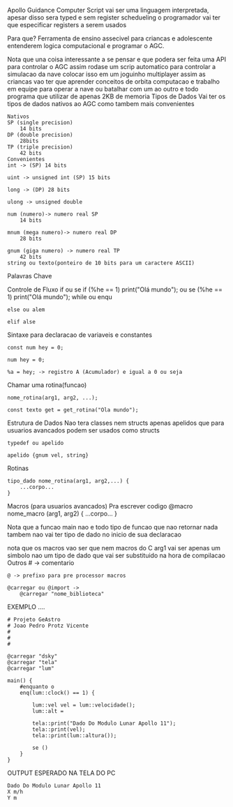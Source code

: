 Apollo Guidance Computer Script 
vai ser uma linguagem interpretada, apesar disso sera typed e sem 
register schedueling o programador vai ter que especificar registers a 
serem usados

Para que?
Ferramenta de ensino assecivel para criancas e adolescente entenderem
logica computacional e programar o AGC.

Nota que una coisa interessante a se pensar
e que podera ser feita uma API para controlar o AGC assim 
rodase um scrip automatico para controlar a simulacao da nave
colocar isso em um joguinho multiplayer assim as criancas
vao ter que aprender conceitos de orbita computacao e trabalho em equipe 
para operar a nave ou batalhar com um ao outro 
e todo programa que utilizar de apenas 2KB de memoria
Tipos de Dados
	Vai ter os tipos de dados nativos ao AGC como tambem
	mais convenientes
	
	Nativos
	SP (single precision)	
		14 bits 
	DP (double precision)
		28bits
	TP (triple precision)
		42 bits
	Convenientes
	int -> (SP) 14 bits 
	
	uint -> unsigned int (SP) 15 bits

	long -> (DP) 28 bits
	
	ulong -> unsigned double
	
	num (numero)-> numero real SP 
		14 bits
	
	mnum (mega numero)-> numero real DP 
		28 bits	
	
	gnum (giga numero) -> numero real TP
		42 bits
	string ou texto(ponteiro de 10 bits para um caractere ASCII)
	
		

Palavras Chave

Controle de Fluxo 
	if ou se
		if (%he == 1) print("Olá mundo");
		ou 
		se (%he == 1) print("Olá mundo");
	while ou enqu
	
	else ou alem
		
	elif alse

Sintaxe para declaracao de variaveis e constantes
	
	const num hey = 0;
	
	num hey = 0;
	
	%a = hey; -> registro A (Acumulador) e igual a 0 ou seja 
	
Chamar uma rotina(funcao)
			
	nome_rotina(arg1, arg2, ...);
	
	const texto get = get_rotina("Ola mundo");

Estrutura de Dados
	Nao tera classes nem structs apenas apelidos
	que para usuarios avancados podem ser usados como structs
	
	typedef ou apelido
	
	apelido {gnum vel, string}
Rotinas
	
	tipo_dado nome_rotina(arg1, arg2,...) {
		...corpo...
	}

Macros (para usuarios avancados)
Pra escrever codigo
	@macro nome_macro (arg1, arg2) {
		...corpo...
	}

Nota que a funcao main nao e todo tipo de funcao que nao retornar nada 
tambem nao vai ter tipo de dado no inicio de sua declaracao

nota que os macros vao ser que nem macros do C arg1 vai ser apenas
um simbolo nao um tipo de dado que vai ser substituido na hora de compilacao
Outros
	# -> comentario
	
	@ -> prefixo para pre processor macros

	@carregar ou @import -> 
		@carregar "nome_biblioteca" 
EXEMPLO 
	....

	# Projeto GeAstro
	# Joao Pedro Protz Vicente
	#
	#
	#

	@carregar "dsky"
	@carregar "tela"
	@carregar "lum"
	
	main() {
		#enquanto o
		enq(lum::clock() == 1) {
			
			lum::vel vel = lum::velocidade();
			lum::alt =

			tela::print("Dado Do Modulo Lunar Apollo 11");
			tela::print(vel);
			tela::print(lum::altura());
				
			se ()	
		}	
	}
	
OUTPUT ESPERADO NA TELA DO PC 	
	
	Dado Do Modulo Lunar Apollo 11
	X m/h
	Y m
